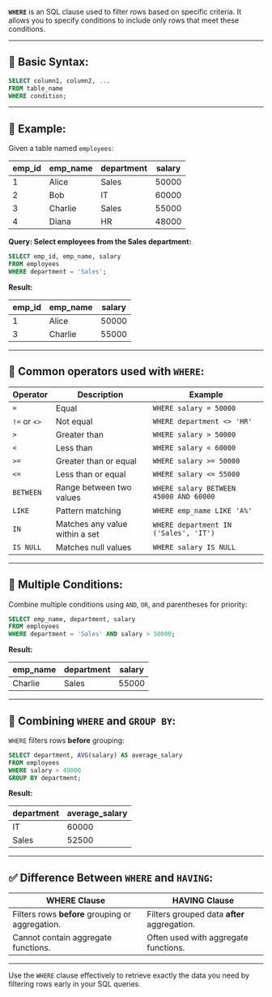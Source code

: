 **`WHERE`** is an SQL clause used to filter rows based on specific criteria. It allows you to specify conditions to include only rows that meet these conditions.

---

## 🔹 Basic Syntax:

```sql
SELECT column1, column2, ...
FROM table_name
WHERE condition;
```

---

## 📌 **Example:**

Given a table named `employees`:

|emp_id|emp_name|department|salary|
|---|---|---|---|
|1|Alice|Sales|50000|
|2|Bob|IT|60000|
|3|Charlie|Sales|55000|
|4|Diana|HR|48000|

**Query: Select employees from the Sales department:**

```sql
SELECT emp_id, emp_name, salary
FROM employees
WHERE department = 'Sales';
```

**Result:**

|emp_id|emp_name|salary|
|---|---|---|
|1|Alice|50000|
|3|Charlie|55000|

---

## 🔹 **Common operators used with `WHERE`:**

|Operator|Description|Example|
|---|---|---|
|`=`|Equal|`WHERE salary = 50000`|
|`!=` or `<>`|Not equal|`WHERE department <> 'HR'`|
|`>`|Greater than|`WHERE salary > 50000`|
|`<`|Less than|`WHERE salary < 60000`|
|`>=`|Greater than or equal|`WHERE salary >= 50000`|
|`<=`|Less than or equal|`WHERE salary <= 55000`|
|`BETWEEN`|Range between two values|`WHERE salary BETWEEN 45000 AND 60000`|
|`LIKE`|Pattern matching|`WHERE emp_name LIKE 'A%'`|
|`IN`|Matches any value within a set|`WHERE department IN ('Sales', 'IT')`|
|`IS NULL`|Matches null values|`WHERE salary IS NULL`|

---

## 📌 **Multiple Conditions:**

Combine multiple conditions using `AND`, `OR`, and parentheses for priority:

```sql
SELECT emp_name, department, salary
FROM employees
WHERE department = 'Sales' AND salary > 50000;
```

**Result:**

|emp_name|department|salary|
|---|---|---|
|Charlie|Sales|55000|

---

## 📌 **Combining `WHERE` and `GROUP BY`:**

`WHERE` filters rows **before** grouping:

```sql
SELECT department, AVG(salary) AS average_salary
FROM employees
WHERE salary > 49000
GROUP BY department;
```

**Result:**

|department|average_salary|
|---|---|
|IT|60000|
|Sales|52500|

---

## ✅ **Difference Between `WHERE` and `HAVING`:**

|**WHERE** Clause|**HAVING** Clause|
|---|---|
|Filters rows **before** grouping or aggregation.|Filters grouped data **after** aggregation.|
|Cannot contain aggregate functions.|Often used with aggregate functions.|

---

Use the `WHERE` clause effectively to retrieve exactly the data you need by filtering rows early in your SQL queries.